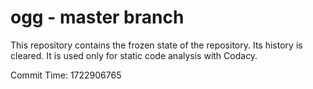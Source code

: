 # ogg - master branch

This repository contains the frozen state of the repository.
Its history is cleared. It is used only for static code
analysis with Codacy.

Commit Time: 1722906765